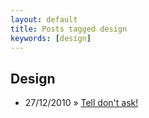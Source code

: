 ```yaml
---
layout: default
title: Posts tagged design
keywords: [design]
---
```

<h2 class="category">Design</h2>
<ul class="posts">
<li>
<p>
<span class="date">27/12/2010</span> &raquo;
<a href="/blog/tell-dont-ask">Tell don't ask!</a>
</p>
</li>
</ul>
